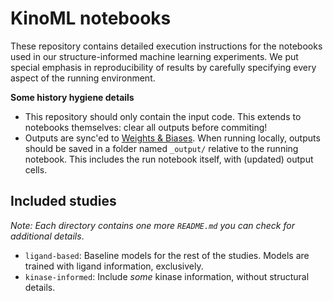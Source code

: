 # KinoML notebooks

These repository contains detailed execution instructions for the notebooks used in our structure-informed machine learning experiments. We put special emphasis in reproducibility of results by carefully specifying every aspect of the running environment.

__Some history hygiene details__

* This repository should only contain the input code. This extends to notebooks themselves: clear all outputs before commiting!
* Outputs are sync'ed to [Weights & Biases](https://wandb.com). When running locally, outputs should be saved in a folder named `_output/` relative to the running notebook. This includes the run notebook itself, with (updated) output cells.

## Included studies

_Note: Each directory contains one more `README.md` you can check for additional details_.

* `ligand-based`: Baseline models for the rest of the studies. Models are trained with ligand information, exclusively.
* `kinase-informed`: Include _some_ kinase information, without structural details.